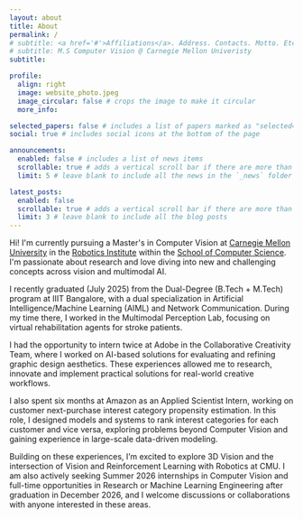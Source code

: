 ```yaml
---
layout: about
title: About
permalink: /
# subtitle: <a href='#'>Affiliations</a>. Address. Contacts. Motto. Etc.
# subtitle: M.S Computer Vision @ Carnegie Mellon Univeristy
subtitle:

profile:
  align: right
  image: website_photo.jpeg
  image_circular: false # crops the image to make it circular
  more_info: 

selected_papers: false # includes a list of papers marked as "selected={true}"
social: true # includes social icons at the bottom of the page

announcements:
  enabled: false # includes a list of news items
  scrollable: true # adds a vertical scroll bar if there are more than 3 news items
  limit: 5 # leave blank to include all the news in the `_news` folder

latest_posts:
  enabled: false
  scrollable: true # adds a vertical scroll bar if there are more than 3 new posts items
  limit: 3 # leave blank to include all the blog posts
---
```


<!-- Write your biography here. Tell the world about yourself. Link to your favorite [subreddit](http://reddit.com). You can put a picture in, too. The code is already in, just name your picture `prof_pic.jpg` and put it in the `img/` folder.

Put your address / P.O. box / other info right below your picture. You can also disable any of these elements by editing `profile` property of the YAML header of your `_pages/about.md`. Edit `_bibliography/papers.bib` and Jekyll will render your [publications page](/al-folo/publications/) automatically.

Link to your social media connections, too. This theme is set up to use [Font Awesome icons](https://fontawesome.com/) and [Academicons](https://jpswalsh.github.io/academicons/), like the ones below. Add your Facebook, Twitter, LinkedIn, Google Scholar, or just disable all of them. -->

Hi! I'm currently pursuing a Master's in Computer Vision at [Carnegie Mellon University](https://www.cs.cmu.edu/) in the [Robotics Institute](https://www.ri.cmu.edu/) within the [School of Computer Science](https://www.cs.cmu.edu/). I'm passionate about research and love diving into new and challenging concepts across vision and multimodal AI.

<!-- I recently graduated (July 2025) from the Dual-Degree (B.Tech + M.Tech) program at IIIT Bangalore, where I worked in the Multimodal Perception Lab. My research focused on virtual rehabilitation agents for stroke patients, leading to a paper accepted at WCISVR 2023, along with practical deployments such as hospital-facing web tools. -->
I recently graduated (July 2025) from the Dual-Degree (B.Tech + M.Tech) program at IIIT Bangalore, with a dual specialization in Artificial Intelligence/Machine Learning (AIML) and Network Communication. During my time there, I worked in the Multimodal Perception Lab, focusing on virtual rehabilitation agents for stroke patients.

<!-- I’ve had the privilege of interning twice at Adobe as a Summer Research Intern in the Collaborative Creativity Team, where I developed AI solutions for evaluating and refining graphic design aesthetics, resulting in multiple papers and a patent (USPTO filing in progress). I also spent six months at Amazon as an Applied Scientist Intern, stepping outside my comfort zone, outside Computer Vision, to work on customer next-purchase interest category propensity estimation for ranking interest categories for each customer and vice versa. This system is now in pre-production, and owing to our novel innovations, we're preparing a submission to the Applied Track of ACM SIGMOD 2026.

Thanks to these experiences, I had received full-time offers from both Adobe (Machine Learning Engineer) and Amazon (Applied Scientist I) in India. -->
I had the opportunity to intern twice at Adobe in the Collaborative Creativity Team, where I worked on AI-based solutions for evaluating and refining graphic design aesthetics. These experiences allowed me to research, innovate and implement practical solutions for real-world creative workflows.

I also spent six months at Amazon as an Applied Scientist Intern, working on customer next-purchase interest category propensity estimation. In this role, I designed models and systems to rank interest categories for each customer and vice versa, exploring problems beyond Computer Vision and gaining experience in large-scale data-driven modeling.

Building on these experiences, I’m excited to explore 3D Vision and the intersection of Vision and Reinforcement Learning with Robotics at CMU. I am also actively seeking Summer 2026 internships in Computer Vision and full-time opportunities in Research or Machine Learning Engineering after graduation in December 2026, and I welcome discussions or collaborations with anyone interested in these areas.